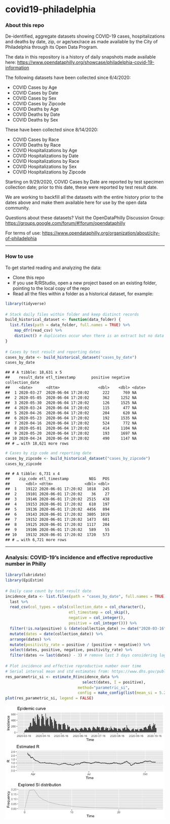 covid19-philadelphia
================

### About this repo

De-identified, aggregate datasets showing COVID-19 cases,
hospitalizations and deaths by date, zip, or age/sex/race as made
available by the City of Philadelphia through its Open Data Program.

The data in this repository is a history of daily snapshots made
available here:
<https://www.opendataphilly.org/showcase/philadelphia-covid-19-information>

The following datasets have been collected since 6/4/2020:

  - COVID Cases by Age
  - COVID Cases by Date
  - COVID Cases by Sex
  - COVID Cases by Zipcode
  - COVID Deaths by Age
  - COVID Deaths by Date
  - COVID Deaths by Sex

These have been collected since 8/14/2020:

  - COVID Cases by Race
  - COVID Deaths by Race
  - COVID Hospitalizations by Age
  - COVID Hospitalizations by Date
  - COVID Hospitalizations by Race
  - COVID Hospitalizations by Sex
  - COVID Hospitalizations by Zipcode

Starting on 9/29/2020, COVID Cases by Date are reported by test specimen
collection date; prior to this date, these were reported by test result
date.

We are working to backfill all the datasets with the entire history
prior to the dates above and make them available here for use by the
open data community.

Questions about these datasets? Visit the OpenDataPhilly Discussion
Group: <https://groups.google.com/forum/#!forum/opendataphilly>

For terms of use:
<https://www.opendataphilly.org/organization/about/city-of-philadelphia>

-----

### How to use

To get started reading and analyzing the data:

  - Clone this repo
  - If you use R/RStudio, open a new project based on an existing
    folder, pointing to the local copy of the repo
  - Read all the files within a folder as a historical dataset, for
    example:

<!-- end list -->

``` r
library(tidyverse)

# Stack daily files within folder and keep distinct records
build_historical_dataset <- function(data_folder) {
  list.files(path = data_folder, full.names = TRUE) %>%
    map_dfr(read_csv) %>%
    distinct() # duplicates occur when there is an extract but no data update
}

# Cases by test result and reporting dates
cases_by_date <- build_historical_dataset("cases_by_date")
cases_by_date
```

    ## # A tibble: 18,631 x 5
    ##    result_date etl_timestamp       positive negative collection_date
    ##    <date>      <dttm>                 <dbl>    <dbl> <date>         
    ##  1 2020-03-27  2020-06-04 17:20:02      222      769 NA             
    ##  2 2020-05-05  2020-06-04 17:20:02      362     1252 NA             
    ##  3 2020-05-30  2020-06-04 17:20:02      126     1525 NA             
    ##  4 2020-03-24  2020-06-04 17:20:02      115      477 NA             
    ##  5 2020-04-26  2020-06-04 17:20:02      204      620 NA             
    ##  6 2020-05-23  2020-06-04 17:20:02      192     1535 NA             
    ##  7 2020-04-16  2020-06-04 17:20:02      524      772 NA             
    ##  8 2020-05-01  2020-06-04 17:20:02      414     1104 NA             
    ##  9 2020-05-20  2020-06-04 17:20:02      193     1697 NA             
    ## 10 2020-04-24  2020-06-04 17:20:02      490     1147 NA             
    ## # … with 18,621 more rows

``` r
# Cases by zip code and reporting date
cases_by_zipcode <- build_historical_dataset("cases_by_zipcode")
cases_by_zipcode
```

    ## # A tibble: 6,731 x 4
    ##    zip_code etl_timestamp         NEG   POS
    ##       <dbl> <dttm>              <dbl> <dbl>
    ##  1    19122 2020-06-01 17:20:02  1018   245
    ##  2    19101 2020-06-01 17:20:02    36    27
    ##  3    19146 2020-06-01 17:20:02  2515   438
    ##  4    19153 2020-06-01 17:20:02   610   197
    ##  5    19136 2020-06-01 17:20:02  4456   894
    ##  6    19143 2020-06-01 17:20:02  3805  1019
    ##  7    19152 2020-06-01 17:20:02  1473   601
    ##  8    19125 2020-06-01 17:20:02  1117   204
    ##  9    19106 2020-06-01 17:20:02   589    55
    ## 10    19132 2020-06-01 17:20:02  1720   573
    ## # … with 6,721 more rows

-----

### Analysis: COVID-19’s incidence and effective reproductive number in Philly

``` r
library(lubridate)
library(EpiEstim)

# Daily case count by test result date
incidence_data <- list.files(path = "cases_by_date", full.names = TRUE) %>% 
  last %>% 
  read_csv(col_types = cols(collection_date = col_character(),
                            etl_timestamp = col_skip(),
                            negative = col_integer(),
                            positive = col_integer())) %>% 
  filter(!is.na(positive) & (date(collection_date) >= date("2020-03-16"))) %>%
  mutate(dates = date(collection_date)) %>%
  arrange(dates) %>%
  mutate(positivity_rate = positive / (positive + negative)) %>%
  select(dates, positive, negative, positivity_rate) %>%
  filter(dates <= last(dates) - 3) # remove last 3 days considering lag in test results

# Plot incidence and effective reproductive number over time
# Serial interval mean and std estimates from: https://www.dhs.gov/publication/st-master-question-list-covid-19
res_parametric_si <- estimate_R(incidence_data %>% 
                                  select(dates, I = positive),
                                method="parametric_si",
                                config = make_config(list(mean_si = 5.29, std_si = 5.32)))
plot(res_parametric_si, legend = FALSE)
```

![](README_files/figure-gfm/unnamed-chunk-2-1.png)<!-- -->
